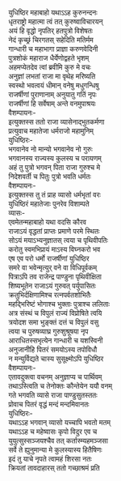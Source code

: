   
युधिष्ठिर महाबाहो यथाऽऽह कुरुनन्दनः  
धृतराष्ट्रो महात्मा त्वं तत् कुरुष्वाविचारयन्  
अयं हि वृद्धो नृपतिर् हतपुत्रो विशेषतः  
नेदं कृच्छ्रं चिरगतस् सहेदिति मतिर्मम  
गान्धारी च महाभागा प्राज्ञा करुणवेदिनी  
पुत्रशोकं महाराज धैर्येणोद्वहते भृशम्  
अहमप्येतदेव त्वां ब्रवीमि कुरु मे वचः  
अनुज्ञां लभतां राजा मा वृथेह मरिष्यति  
स्वस्थो भवत्वयं धीमान् वनेषु मधुगन्धिषु  
राजर्षीणां पुराणानाम् अनुयातु गतिं नृपः   
राजर्षीणां हि सर्वेषाम् अन्ते वनमुपाश्रयः  
वैशम्पायनः-  
इत्युक्तस्स ततो राजा व्यासेनाद्भुतकर्मणा  
प्रत्युवाच महातेजा धर्मराजो महामुनिम्  
युधिष्ठिरः-  
भगवानेव नो मान्यो भगवानेव नो गुरुः  
भगवानस्य राज्यस्य कुलस्य च परायणम्  
अहं तु पुत्रो भगवन् पिता राजा गुरुश्च मे  
निदेशवर्ती च पितुः पुत्रो भवति धर्मतः  
वैशम्पायनः-  
इत्युक्तस्स तु तं प्राह व्यासो धर्मभृतां वरः  
युधिष्ठिरं महातेजाः पुनरेव विशाम्पते  
व्यासः-  
एवमेतन्महाबाहो यथा वदसि कौरव  
राजाऽयं वृद्धतां प्राप्तः प्रमाणे परमे स्थितः  
सोऽयं मयाऽभ्यनुज्ञातस् त्वया च पृथिवीपतिः  
करोतु स्वमभिप्रायं माऽस्य विघ्नकरो भव  
एष एव परो धर्मो राजर्षीणां युधिष्ठिर  
समरे वा भवेन्मृत्युर् वने वा विधिपूर्वकम्  
पित्राऽपि तव राजेन्द्र पाण्डुना पृथिवीक्षिता  
शिष्यभूतेन राजाऽयं गुरुवत् पर्युपासितः  
क्रतुभिर्दक्षिणामिश्च रत्नपर्वतशोभितैः  
महद्भिरिष्टं भोगाश्च भुक्ताः पुत्राश्च ललिताः  
अत्र संस्थं च विपुलं राज्यं विप्रोषिते त्वयि  
त्रयोदश समा भुङ्क्तं दत्तं च विपुलं वसु  
त्वया च पुरुषव्याघ्र गुरुशुश्रूषया नृप  
आराधितस्सभृत्येन गान्धारी च यशस्विनी  
अनुजानीहि पितरं समयोऽस्य तपोविधौ  
न मन्युर्विद्यते चास्य सुसूक्ष्मोऽपि युधिष्ठिर  
वैशम्पायनः-  
एतावदुक्त्वा वचनम् अनुज्ञाप्य च पार्थिवम्  
तथाऽस्त्विति च तेनोक्तः कौन्तेयेन ययौ वनम्  
गते भगवति व्यासे राजा पाण्डुसुतस्ततः  
प्रोवाच पितरं वृद्धं मन्दं मन्दमिवानतः  
युधिष्ठिरः-  
यथाऽऽह भगवान् व्यासो यच्चापि भवतो मतम्  
यथाऽऽह च महेष्वासः कृपो विदुर एव च  
युयुत्सुस्सञ्जयश्चैव तत् कर्तास्म्यहमञ्जसा  
सर्वे ते ह्युनुमान्या मे कुलस्यास्य हितैषिणः  
इदं तु याचे नृपते त्वामहं शिरसा नतः  
क्रियतां तावदाहारस् ततो गच्छाश्रमं प्रति  
